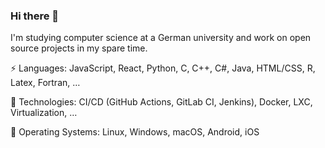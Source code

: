 ### Hi there 👋

I'm studying computer science at a German university and work on open source projects in my spare time.

⚡ Languages: JavaScript, React, Python, C, C++, C#, Java, HTML/CSS, R, Latex, Fortran,   …

🚀 Technologies: CI/CD (GitHub Actions, GitLab CI, Jenkins), Docker, LXC, Virtualization, …

💾 Operating Systems: Linux, Windows, macOS, Android, iOS

<!---![GitHub Statistics](https://github-readme-stats.vercel.app/api?username=TomHrm&count_private=true&show_icons=true) -->
